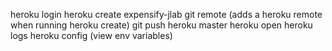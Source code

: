 heroku login
heroku create expensify-jlab
git remote (adds a heroku remote when running heroku create)
git push heroku master
heroku open
heroku logs
heroku config (view env variables)